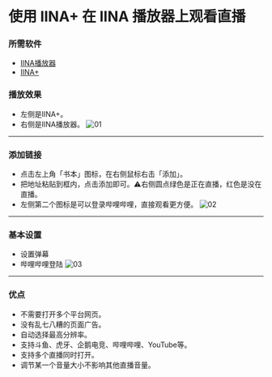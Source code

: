 # 使用 IINA+ 在 IINA 播放器上观看直播
### 所需软件
* [IINA播放器](https://www.iina.io/)
* [IINA+](https://github.com/masonvip/IINA-zhibo/blob/master/file01/iina%2B.0.4.7.dmg)
### 播放效果
* 左侧是IINA+。
* 右侧是IINA播放器。
![01](https://github.com/masonvip/IINA-zhibo/blob/master/file01/01.png?raw=true)

---
### 添加链接
* 点击左上角「书本」图标，在右侧鼠标右击「添加」。
* 把地址粘贴到框内，点击添加即可。⚠️右侧圆点绿色是正在直播，红色是没在直播。
* 左侧第二个图标是可以登录哔哩哔哩，直接观看更方便。
![02](https://github.com/masonvip/IINA-zhibo/blob/master/file01/02.png?raw=true)

---
### 基本设置
* 设置弹幕
* 哔哩哔哩登陆
![03](https://github.com/masonvip/IINA-zhibo/blob/master/file01/03.png?raw=true)

---
### 优点
* 不需要打开多个平台网页。
* 没有乱七八糟的页面广告。
* 自动选择最高分辨率。
* 支持斗鱼、虎牙、企鹅电竞、哔哩哔哩、YouTube等。
* 支持多个直播同时打开。
* 调节某一个音量大小不影响其他直播音量。
